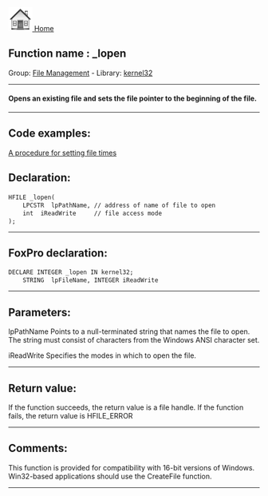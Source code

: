 [<img src="../../images/home.png"> Home ](https://github.com/VFPX/Win32API)  

## Function name : _lopen
Group: [File Management](../../functions_group.md#File_Management)  -  Library: [kernel32](../../../libraries.md#kernel32)  
***  


#### Opens an existing file and sets the file pointer to the beginning of the file.
***  


## Code examples:
[A procedure for setting file times](../../samples/sample_128.md)  

## Declaration:
```foxpro  
HFILE _lopen(
	LPCSTR  lpPathName,	// address of name of file to open
	int  iReadWrite 	// file access mode
);  
```  
***  


## FoxPro declaration:
```foxpro  
DECLARE INTEGER _lopen IN kernel32;
	STRING  lpFileName, INTEGER iReadWrite  
```  
***  


## Parameters:
lpPathName
Points to a null-terminated string that names the file to open. The string must consist of characters from the Windows ANSI character set. 

iReadWrite
Specifies the modes in which to open the file.  
***  


## Return value:
If the function succeeds, the return value is a file handle. If the function fails, the return value is HFILE_ERROR  
***  


## Comments:
This function is provided for compatibility with 16-bit versions of Windows. Win32-based applications should use the CreateFile function.  
  
***  


